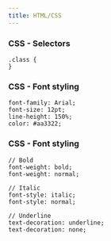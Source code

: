 ```yaml
---
title: HTML/CSS
---
```


### CSS - Selectors

    .class {
    }

### CSS - Font styling

    font-family: Arial;
    font-size: 12pt;
    line-height: 150%;
    color: #aa3322;

### CSS - Font styling

    // Bold
    font-weight: bold;
    font-weight: normal;

    // Italic
    font-style: italic;
    font-style: normal;

    // Underline
    text-decoration: underline;
    text-decoration: none;


